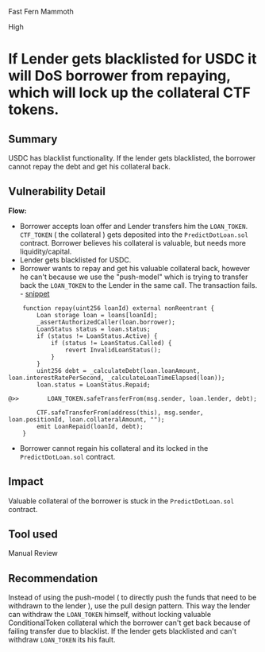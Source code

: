 Fast Fern Mammoth

High

# If Lender gets blacklisted for USDC it will DoS borrower from repaying, which will lock up the collateral CTF tokens.

## Summary
USDC has blacklist functionality. If the lender gets blacklisted, the borrower cannot repay the debt and get his collateral back.

## Vulnerability Detail

**Flow:**
- Borrower accepts loan offer and Lender transfers him the `LOAN_TOKEN`. `CTF_TOKEN` ( the collateral ) gets deposited into the `PredictDotLoan.sol` contract. Borrower believes his collateral is valuable, but needs more liquidity/capital.
- Lender gets blacklisted for USDC.
- Borrower wants to repay and get his valuable collateral back, however he can't because we use the "push-model" which is trying to transfer back the `LOAN_TOKEN` to the Lender in the same call.  The transaction fails. - [snippet](https://github.com/sherlock-audit/2024-09-predict-fun/blob/41e70f9eed3f00dd29aba4038544150f5b35dccb/predict-dot-loan/contracts/PredictDotLoan.sol#L470)
```solidity
    function repay(uint256 loanId) external nonReentrant {
        Loan storage loan = loans[loanId];
        _assertAuthorizedCaller(loan.borrower);
        LoanStatus status = loan.status;
        if (status != LoanStatus.Active) {
            if (status != LoanStatus.Called) {
                revert InvalidLoanStatus();
            }
        }
        uint256 debt = _calculateDebt(loan.loanAmount, loan.interestRatePerSecond, _calculateLoanTimeElapsed(loan));
        loan.status = LoanStatus.Repaid;

@>>        LOAN_TOKEN.safeTransferFrom(msg.sender, loan.lender, debt);

        CTF.safeTransferFrom(address(this), msg.sender, loan.positionId, loan.collateralAmount, "");
        emit LoanRepaid(loanId, debt);
    }
```    
- Borrower cannot regain his collateral and its locked in the `PredictDotLoan.sol` contract.

## Impact
Valuable collateral of the borrower is stuck in the `PredictDotLoan.sol` contract.

## Tool used

Manual Review

## Recommendation
Instead of using the push-model ( to directly push the funds that need to be withdrawn to the lender ), use the pull design pattern. This way the lender can withdraw the `LOAN_TOKEN` himself, without locking valuable ConditionalToken collateral which the borrower can't get back because of failing transfer due to blacklist.
If the lender gets blacklisted and can't withdraw `LOAN_TOKEN` its his fault.

